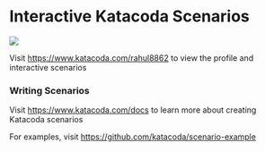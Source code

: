 # Interactive Katacoda Scenarios

[![](http://shields.katacoda.com/katacoda/rahul8862/count.svg)](https://www.katacoda.com/rahul8862 "Get your profile on Katacoda.com")

Visit https://www.katacoda.com/rahul8862 to view the profile and interactive scenarios

### Writing Scenarios
Visit https://www.katacoda.com/docs to learn more about creating Katacoda scenarios

For examples, visit https://github.com/katacoda/scenario-example
